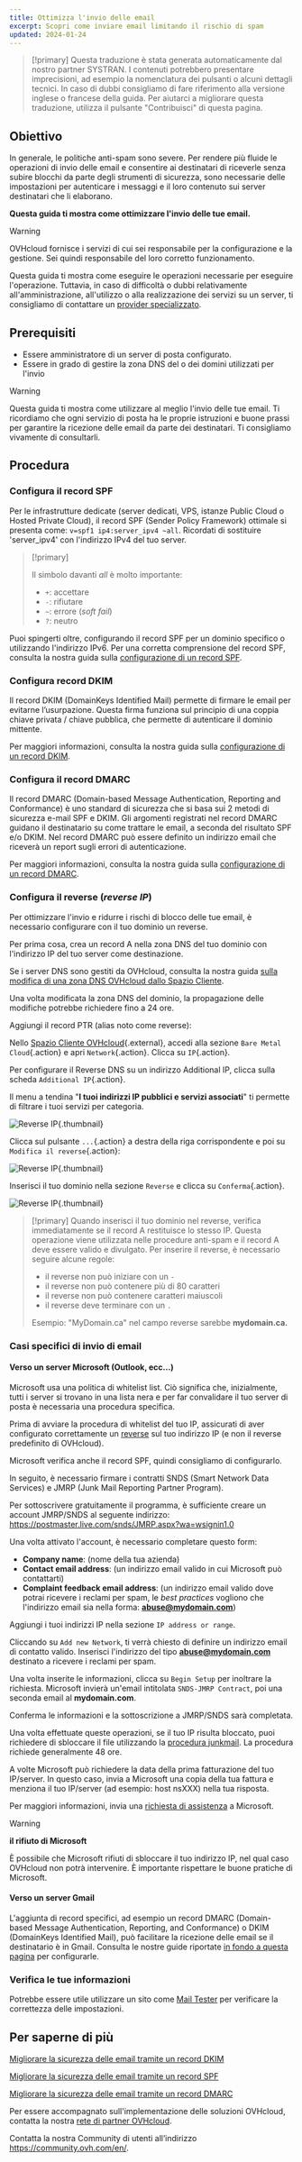```yaml
---
title: Ottimizza l'invio delle email
excerpt: Scopri come inviare email limitando il rischio di spam
updated: 2024-01-24
---
```


> [!primary]
> Questa traduzione è stata generata automaticamente dal nostro partner SYSTRAN. I contenuti potrebbero presentare imprecisioni, ad esempio la nomenclatura dei pulsanti o alcuni dettagli tecnici. In caso di dubbi consigliamo di fare riferimento alla versione inglese o francese della guida. Per aiutarci a migliorare questa traduzione, utilizza il pulsante "Contribuisci" di questa pagina.
> 

## Obiettivo

In generale, le politiche anti-spam sono severe. Per rendere più fluide le operazioni di invio delle email e consentire ai destinatari di riceverle senza subire blocchi da parte degli strumenti di sicurezza, sono necessarie delle impostazioni per autenticare i messaggi e il loro contenuto sui server destinatari che li elaborano.

**Questa guida ti mostra come ottimizzare l'invio delle tue email.**

> [!warning]
>OVHcloud fornisce i servizi di cui sei responsabile per la configurazione e la gestione. Sei quindi responsabile del loro corretto funzionamento.
>
> Questa guida ti mostra come eseguire le operazioni necessarie per eseguire l'operazione. Tuttavia, in caso di difficoltà o dubbi relativamente all'amministrazione, all'utilizzo o alla realizzazione dei servizi su un server, ti consigliamo di contattare un [provider specializzato](/links/partner).
>

## Prerequisiti

- Essere amministratore di un server di posta configurato.
- Essere in grado di gestire la zona DNS del o dei domini utilizzati per l'invio

> [!warning]
>
> Questa guida ti mostra come utilizzare al meglio l'invio delle tue email. Ti ricordiamo che ogni servizio di posta ha le proprie istruzioni e buone prassi per garantire la ricezione delle email da parte dei destinatari. Ti consigliamo vivamente di consultarli.
>

## Procedura

### Configura il record SPF <a name="spfrecord"></a>

Per le infrastrutture dedicate (server dedicati, VPS, istanze Public Cloud o Hosted Private Cloud), il record SPF (Sender Policy Framework) ottimale si presenta come: `v=spf1 ip4:server_ipv4 ~all`. Ricordati di sostituire 'server_ipv4' con l'indirizzo IPv4 del tuo server.

> [!primary]
>
> Il simbolo davanti *all* è molto importante:
>
> - `+`: accettare
> - `-`: rifiutare
> - `~`: errore (*soft fail*)
> - `?`: neutro
>

Puoi spingerti oltre, configurando il record SPF per un dominio specifico o utilizzando l'indirizzo IPv6. Per una corretta comprensione del record SPF, consulta la nostra guida sulla [configurazione di un record SPF](/pages/web_cloud/domains/dns_zone_spf).

### Configura record DKIM

Il record DKIM (DomainKeys Identified Mail) permette di firmare le email per evitarne l’usurpazione. Questa firma funziona sul principio di una coppia chiave privata / chiave pubblica, che permette di autenticare il dominio mittente.

Per maggiori informazioni, consulta la nostra guida sulla [configurazione di un record DKIM](/pages/web_cloud/domains/dns_zone_dkim).

### Configura il record DMARC

Il record DMARC (Domain-based Message Authentication, Reporting and Conformance) è uno standard di sicurezza che si basa sui 2 metodi di sicurezza e-mail SPF e DKIM. Gli argomenti registrati nel record DMARC guidano il destinatario su come trattare le email, a seconda del risultato SPF e/o DKIM. Nel record DMARC può essere definito un indirizzo email che riceverà un report sugli errori di autenticazione.

Per maggiori informazioni, consulta la nostra guida sulla [configurazione di un record DMARC](/pages/web_cloud/domains/dns_zone_dmarc).

### Configura il reverse (*reverse IP*) <a name="reverseip"></a>

Per ottimizzare l'invio e ridurre i rischi di blocco delle tue email, è necessario configurare con il tuo dominio un reverse.

Per prima cosa, crea un record A nella zona DNS del tuo dominio con l'indirizzo IP del tuo server come destinazione.

Se i server DNS sono gestiti da OVHcloud, consulta la nostra guida [sulla modifica di una zona DNS OVHcloud dallo Spazio Cliente](/pages/web_cloud/domains/dns_zone_edit).

Una volta modificata la zona DNS del dominio, la propagazione delle modifiche potrebbe richiedere fino a 24 ore.

Aggiungi il record PTR (alias noto come reverse):

Nello [Spazio Cliente OVHcloud](/links/manager){.external}, accedi alla sezione `Bare Metal Cloud`{.action} e apri `Network`{.action}. Clicca su `IP`{.action}. 

Per configurare il Reverse DNS su un indirizzo Additional IP, clicca sulla scheda `Additional IP`{.action}.

Il menu a tendina "**I tuoi indirizzi IP pubblici e servizi associati**" ti permette di filtrare i tuoi servizi per categoria.

![Reverse IP](images/filteripds.png){.thumbnail}

Clicca sul pulsante `...`{.action} a destra della riga corrispondente e poi su `Modifica il reverse`{.action}:

![Reverse IP](images/addreverse2022.png){.thumbnail}

Inserisci il tuo dominio nella sezione `Reverse` e clicca su `Conferma`{.action}.

![Reverse IP](images/enterreverse.png){.thumbnail}

> [!primary]
> Quando inserisci il tuo dominio nel reverse, verifica immediatamente se il record A restituisce lo stesso IP. Questa operazione viene utilizzata nelle procedure anti-spam e il record A deve essere valido e divulgato. Per inserire il reverse, è necessario seguire alcune regole:
>
>  - il reverse non può iniziare con un `-`
>  - il reverse non può contenere più di 80 caratteri
>  - il reverse non può contenere caratteri maiuscoli
>  - il reverse deve terminare con un `.`
>
> Esempio: "MyDomain.ca" nel campo reverse sarebbe **mydomain.ca.**
>

### Casi specifici di invio di email

#### Verso un server Microsoft (Outlook, ecc...)
 
Microsoft usa una politica di whitelist list. Ciò significa che, inizialmente, tutti i server si trovano in una lista nera e per far convalidare il tuo server di posta è necessaria una procedura specifica.

Prima di avviare la procedura di whitelist del tuo IP, assicurati di aver configurato correttamente un [reverse](#reverseip) sul tuo indirizzo IP (e non il reverse predefinito di OVHcloud).

Microsoft verifica anche il record SPF, quindi consigliamo di configurarlo.

In seguito, è necessario firmare i contratti SNDS (Smart Network Data Services) e JMRP (Junk Mail Reporting Partner Program).

Per sottoscrivere gratuitamente il programma, è sufficiente creare un account JMRP/SNDS al seguente indirizzo:
<https://postmaster.live.com/snds/JMRP.aspx?wa=wsignin1.0>

Una volta attivato l'account, è necessario completare questo form:

- **Company name**: (nome della tua azienda)
- **Contact email address**: (un indirizzo email valido in cui Microsoft può contattarti)
- **Complaint feedback email address**: (un indirizzo email valido dove potrai ricevere i reclami per spam, le *best practices* vogliono che l'indirizzo email sia nella forma: **abuse@mydomain.com**)

Aggiungi i tuoi indirizzi IP nella sezione `IP address or range`.

Cliccando su `Add new Network`, ti verrà chiesto di definire un indirizzo email di contatto valido. Inserisci l'indirizzo del tipo **abuse@mydomain.com** destinato a ricevere i reclami per spam.

Una volta inserite le informazioni, clicca su `Begin Setup` per inoltrare la richiesta. Microsoft invierà un'email intitolata `SNDS-JMRP Contract`, poi una seconda email al **mydomain.com**.

Conferma le informazioni e la sottoscrizione a JMRP/SNDS sarà completata.

Una volta effettuate queste operazioni, se il tuo IP risulta bloccato, puoi richiedere di sbloccare il file utilizzando la [procedura junkmail](https://support.microsoft.com/en-us/getsupport?oaspworkflow=start_1.0.0.0&wfname=capsub&productkey=edfsmsbl3&locale=en-us&ccsid=635857671692853062). La procedura richiede generalmente 48 ore.

A volte Microsoft può richiedere la data della prima fatturazione del tuo IP/server. In questo caso, invia a Microsoft una copia della tua fattura e menziona il tuo IP/server (ad esempio: host nsXXX) nella tua risposta.

Per maggiori informazioni, invia una [richiesta di assistenza](https://support.microsoft.com/en-us/getsupport?oaspworkflow=start_1.0.0.0&wfname=capsub&productkey=edfsmsbl3&ccsid=6364926882037750656) a Microsoft.

> [!warning]
>
> **il rifiuto di Microsoft**
>
> È possibile che Microsoft rifiuti di sbloccare il tuo indirizzo IP, nel qual caso OVHcloud non potrà intervenire. È importante rispettare le buone pratiche di Microsoft.
>

#### Verso un server Gmail

L'aggiunta di record specifici, ad esempio un record DMARC (Domain-based Message Authentication, Reporting, and Conformance) o DKIM (DomainKeys Identified Mail), può facilitare la ricezione delle email se il destinatario è in Gmail. Consulta le nostre guide riportate [in fondo a questa pagina](#go-further) per configurarle.

### Verifica le tue informazioni

Potrebbe essere utile utilizzare un sito come [Mail Tester](http://www.mail-tester.com/) per verificare la correttezza delle impostazioni.

## Per saperne di più

[Migliorare la sicurezza delle email tramite un record DKIM](/pages/web_cloud/domains/dns_zone_dkim)

[Migliorare la sicurezza delle email tramite un record SPF](/pages/web_cloud/domains/dns_zone_spf)

[Migliorare la sicurezza delle email tramite un record DMARC](/pages/web_cloud/domains/dns_zone_dmarc)

Per essere accompagnato sull'implementazione delle soluzioni OVHcloud, contatta la nostra [rete di partner OVHcloud](/links/partner).

Contatta la nostra Community di utenti all’indirizzo <https://community.ovh.com/en/>.